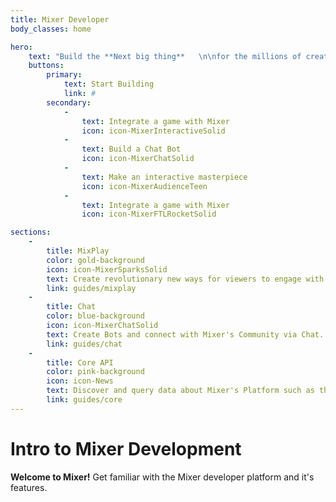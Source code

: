 ```yaml
---
title: Mixer Developer
body_classes: home

hero:
    text: "Build the **Next big thing**   \n\nfor the millions of creators, gamer's & audiences on Mixer"
    buttons:
        primary:
            text: Start Building
            link: #
        secondary:
            -
                text: Integrate a game with Mixer
                icon: icon-MixerInteractiveSolid
            -
                text: Build a Chat Bot
                icon: icon-MixerChatSolid
            -
                text: Make an interactive masterpiece
                icon: icon-MixerAudienceTeen
            -
                text: Integrate a game with Mixer
                icon: icon-MixerFTLRocketSolid

sections:
    -
        title: MixPlay
        color: gold-background
        icon: icon-MixerSparksSolid
        text: Create revolutionary new ways for viewers to engage with streamers through controls & widgets on Mixer.
        link: guides/mixplay
    -
        title: Chat
        color: blue-background
        icon: icon-MixerChatSolid
        text: Create Bots and connect with Mixer's Community via Chat.
        link: guides/chat
    -
        title: Core API
        color: pink-background
        icon: icon-News
        text: Discover and query data about Mixer's Platform such as the Top Games, Who Follows who and Much more.
        link: guides/core
---
```


# Intro to Mixer Development

**Welcome to Mixer!**
Get familiar with the Mixer developer platform and it's features.

